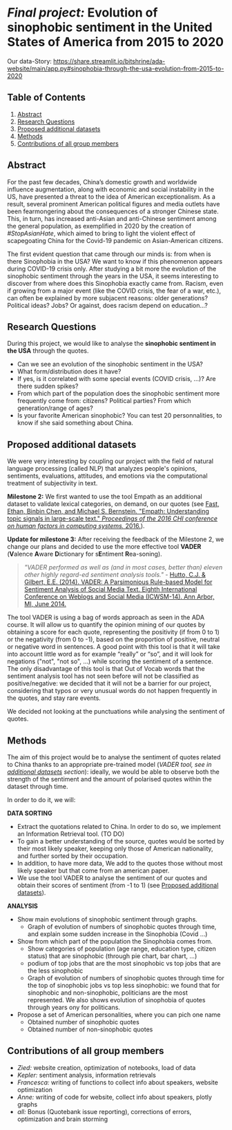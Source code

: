 # *Final project:* Evolution of sinophobic sentiment in the United States of America from 2015 to 2020
Our data-Story: https://share.streamlit.io/bitshrine/ada-website/main/app.py#sinophobia-through-the-usa-evolution-from-2015-to-2020

## Table of Contents
1. [Abstract](#Abstract)
2. [Research Questions](#Research-Questions)
3. [Proposed additional datasets](#Proposed-additional-datasets)
4. [Methods](#Methods)
5. [Contributions of all group members](#Contributions-of-all-group-members)


## Abstract
For the past few decades, China’s domestic growth and worldwide influence augmentation, along with economic and social instability in the US, have presented a threat to the idea of American exceptionalism. As a result, several prominent American political figures and media outlets have been fearmongering about the consequences of a stronger Chinese state. This, in turn, has increased anti-Asian and anti-Chinese sentiment among the general population, as exemplified in 2020 by the creation of *#StopAsianHate*, which aimed to bring to light the violent effect of scapegoating China for the Covid-19 pandemic on Asian-American citizens. 

The first evident question that came through our minds is: from when is there Sinophobia in the USA? We want to know if this phenomenon appears during COVID-19 crisis only. After studying a bit more the evolution of the sinophobic sentiment through the years in the USA, it seems interesting to discover from where does this Sinophobia exactly came from. Racism, even if growing from a major event (like the COVID crisis, the fear of a war, etc.), can often be explained by more subjacent reasons: older generations? Political ideas? Jobs? Or against, does racism depend on education...?


## Research Questions 
During this project, we would like to analyse the **sinophobic sentiment in the USA** through the quotes.
* Can we see an evolution of the sinophobic sentiment in the USA?
* What form/distribution does it have?
* If yes, is it correlated with some special events (COVID crisis, ...)? Are there sudden spikes?
* From which part of the population does the sinophobic sentiment more frequently come from: citizens? Political parties? From which generation/range of ages?
* Is your favorite American sinophobic? You can test 20 personnalities, to know if she said something about China.

## Proposed additional datasets 

We were very interesting by coupling our project with the  field  of  natural  language  processing (called NLP)  that  analyzes people's  opinions,  sentiments,  evaluations,  attitudes, and  emotions  via  the  computational  treatment  of  subjectivity  in  text. 

**Milestone 2:** We first wanted to use the tool Empath as an additional dataset to validate lexical categories, on demand, on our quotes (see [Fast, Ethan, Binbin Chen, and Michael S. Bernstein. "Empath: Understanding topic signals in large-scale text." *Proceedings of the 2016 CHI conference on human factors in computing systems.* 2016.](https://arxiv.org/pdf/1602.06979.pdf)). 

**Update for milestone 3:** 
After receiving the feedback of the Milestone 2, we change our plans and decided to use the more effective tool **VADER** (**V**alence  **A**ware  **D**ictionary  for  s**E**ntiment  **R**ea-soning).

> *"VADER  performed  as  well  as (and in most cases, better than) eleven other highly regard-ed sentiment analysis tools."* - [Hutto, C.J. & Gilbert, E.E. (2014). VADER: A Parsimonious Rule-based Model for Sentiment Analysis of Social Media Text. Eighth International Conference on Weblogs and Social Media (ICWSM-14). Ann Arbor, MI, June 2014.](https://ojs.aaai.org/index.php/ICWSM/article/view/14550/14399)

The tool VADER is using a bag of words approach as seen in the ADA course. It will allow us to quantify the opinion mining of our quotes by obtaining a score for each quote, representing the positivity (if from 0 to 1) or the negativity (from 0 to -1), based on the proportion of positive, neutral or negative word in sentences.
A good point with this tool is that it will take into account little word as for example “really” or “so”, and it will look for negations ("not", "not so", ...) while scoring the sentiment of a sentence. The only disadvantage of this tool is that Out of Vocab words that the sentiment analysis tool has not seen before will not be classified as positive/negative: we decided that it will not be a barrier for our project, considering that typos or very unusual words do not happen frequently in the quotes, and stay rare events.

We decided not looking at the punctuations while analysing the sentiment of quotes.

## Methods
The aim of this project would be to analyse the sentiment of quotes related to China thanks to an appropriate pre-trained model (*VADER tool, see in [additional datasets](#Proposed-additional-datasets) section*): ideally, we would be able to observe both the strength of the sentiment and the amount of polarised quotes within the dataset through time.

In order to do it, we will:

**DATA SORTING**
* Extract the quotations related to China. In order to do so, we implement an Information Retrieval tool. (TO DO)
* To gain a better understanding of the source, quotes would be sorted by their most likely speaker, keeping only those of American nationality, and further sorted by their occupation.
* In addition, to have more data, We add to the quotes those without most likely speaker but that come from an american paper.
* We use the tool VADER to analyse the sentiment of our quotes and obtain their scores of sentiment (from -1 to 1) (see [Proposed additional datasets](#Proposed-additional-datasets)).

**ANALYSIS**
* Show main evolutions of sinophobic sentiment through graphs.
  * Graph of evolution of numbers of sinophobic quotes through time, and explain some sudden increase in the Sinophobia (Covid …)
* Show from which part of the population the Sinophobia comes from.
  * Show categories of population (age range, education type, citizen status) that are sinophobic (through pie chart, bar chart, ...)
  * podium of top jobs that are the most sinophobic vs top jobs that are the less sinophobic
  * Graph of evolution of numbers of sinophobic quotes through time for the top of sinophobic jobs vs top less sinophobic: we found that for sinophobic and non-sinophobic, politicians are the most represented. We also shows evolution of sinophobia of quotes through years ony for politicans.
* Propose a set of American personalities, where you can pich one name
  * Obtained number of sinophobic quotes
  * Obtained number of non-sinophobic quotes

## Contributions of all group members 
* *Zied:* website creation, optimization of notebooks, load of data
* *Kepler:* sentiment analysis, information retrievals
* *Francesca:* writing of functions to collect info about speakers, website optimization
* *Anne:* writing of code for website, collect info about speakers, plotly graphs
* *all:* Bonus (Quotebank issue reporting), corrections of errors, optimization and brain storming



